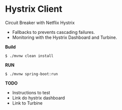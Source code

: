 # Hystrix Client

Circuit Breaker with Netflix Hystrix

- Fallbacks to prevents cascading failures.
- Monitoring with the Hystrix Dashboard and Turbine.

**Build**

`$ ./mvnw clean install
`

**RUN**


`$ ./mvnw spring-boot:run
`

**TODO**

- Instructions to test 
- Link do hystrix dashboard
- Link to Turbine